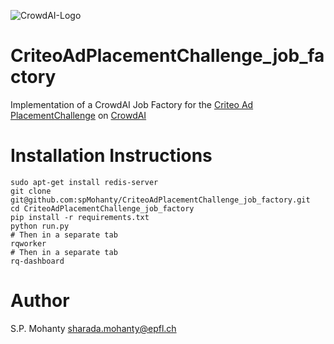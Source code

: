 ![CrowdAI-Logo](https://github.com/crowdAI/crowdai/raw/master/app/assets/images/misc/crowdai-logo-smile.svg?sanitize=true)
# CriteoAdPlacementChallenge_job_factory

Implementation of a CrowdAI Job Factory for the [Criteo Ad PlacementChallenge](https://www.crowdai.org/challenges/nips-17-workshop-criteo-ad-placement-challenge) on [CrowdAI](https://www.crowdai.org)

# Installation Instructions
```
sudo apt-get install redis-server
git clone git@github.com:spMohanty/CriteoAdPlacementChallenge_job_factory.git
cd CriteoAdPlacementChallenge_job_factory
pip install -r requirements.txt
python run.py
# Then in a separate tab
rqworker
# Then in a separate tab
rq-dashboard
```

# Author
S.P. Mohanty <sharada.mohanty@epfl.ch>
